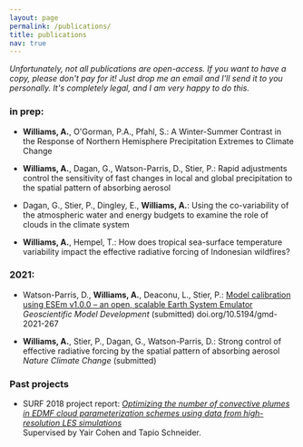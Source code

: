 ```yaml
---
layout: page
permalink: /publications/
title: publications
nav: true
---
```


*Unfortunately, not all publications are open-access. If you want to have a copy, please don't pay for it! Just drop me an email and I'll send it to you personally. It's completely legal, and I am very happy to do this.*

### in prep:  

 - **Williams, A.**, O'Gorman, P.A., Pfahl, S.: A Winter-Summer Contrast in the Response of Northern Hemisphere Precipitation Extremes to Climate Change

 - **Williams, A.**, Dagan, G., Watson-Parris, D., Stier, P.: Rapid adjustments control the sensitivity of fast changes in local and global precipitation to the spatial pattern of absorbing aerosol

 - Dagan, G., Stier, P., Dingley, E., **Williams, A.**: Using the co-variability of the atmospheric water and energy budgets to examine the role of clouds in the climate system
 
 - **Williams, A.**, Hempel, T.: How does tropical sea-surface temperature variability impact the effective radiative forcing of Indonesian wildfires?
 
### 2021:

 - Watson-Parris, D., **Williams, A.**, Deaconu, L., Stier, P.: [Model calibration using ESEm v1.0.0 – an open, scalable Earth System Emulator](https://gmd.copernicus.org/preprints/gmd-2021-267/) \
    *Geoscientific Model Development* (submitted) doi.org/10.5194/gmd-2021-267
    
 - **Williams, A.**, Stier, P., Dagan, G., Watson-Parris, D.: Strong control of effective radiative forcing by the spatial pattern of absorbing aerosol \
    *Nature Climate Change* (submitted) 


### Past projects

 - SURF 2018 project report: [*Optimizing the number of convective plumes in EDMF cloud parameterization schemes using data from high-resolution LES simulations*](https://andrewwilliams3142.github.io/assets/pdf/Optimizing_the_number_of_convective_plumes_in_EDMF_cloud_parameterization_schemes_using_data_from_high_resolution_LES_simulations.pdf) \
   Supervised by Yair Cohen and Tapio Schneider.
